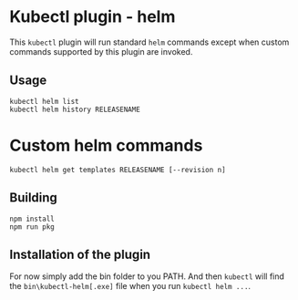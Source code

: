 # Kubectl plugin - helm

This ```kubectl``` plugin will run standard ```helm``` commands except when custom commands supported by this plugin are invoked.

## Usage

```
kubectl helm list
kubectl helm history RELEASENAME
```

# Custom helm commands

```
kubectl helm get templates RELEASENAME [--revision n]
```

## Building

```
npm install
npm run pkg
```

## Installation of the plugin

For now simply add the bin folder to you PATH. And then ```kubectl``` will find the ```bin\kubectl-helm[.exe]``` file when you run ```kubectl helm ...```.
